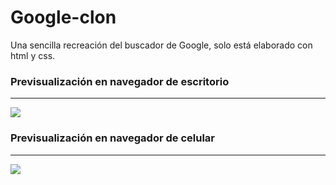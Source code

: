 # Google-clon
Una sencilla recreación del buscador de Google, solo está elaborado con html y css.
<br>
<h3>Previsualización en navegador de escritorio</h3>
<hr>
<img src="https://lh6.googleusercontent.com/9VHQkwNsXkbfcOQDrY32CbP3nHo5pNMt3OJyNP0plxdE7RM28u548UtEYFgeWJ1MOSxX4fggLzTQiJvZFz-u=w1366-h667-rw"></img>
<h3>Previsualización en navegador de celular</h3>
<hr>
<img src="https://lh4.googleusercontent.com/WE2k-pFwPQHsJd3BgqqMAikh8e3QgoLfIxWXX27_6_KesJsKfuzCgz5gB0ChP3EqGRS9KmwCNMjVzWN0ZUfd=w1366-h667"></img>
